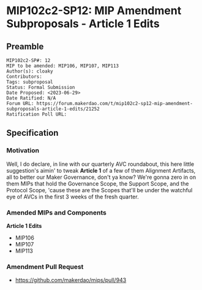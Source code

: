 # MIP102c2-SP12: MIP Amendment Subproposals - Article 1 Edits

## Preamble

```
MIP102c2-SP#: 12
MIP to be amended: MIP106, MIP107, MIP113
Author(s): cloaky
Contributors:
Tags: subproposal
Status: Formal Submission
Date Proposed: <2023-06-29>
Date Ratified: N/A
Forum URL: https://forum.makerdao.com/t/mip102c2-sp12-mip-amendment-subproposals-article-1-edits/21252
Ratification Poll URL:
```

## Specification

### Motivation

Well, I do declare, in line with our quarterly AVC roundabout, this here little suggestion's aimin' to tweak **Article 1** of a few of them Alignment Artifacts, all to better our Maker Governance, don't ya know? We're gonna zero in on them MIPs that hold the Governance Scope, the Support Scope, and the Protocol Scope, 'cause these are the Scopes that'll be under the watchful eye of AVCs in the first 3 weeks of the fresh quarter.

### Amended MIPs and Components

**Article 1 Edits**
* MIP106
* MIP107
* MIP113


### Amendment Pull Request

* <https://github.com/makerdao/mips/pull/943>
